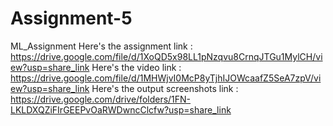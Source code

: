 # Assignment-5
ML_Assignment
Here's the assignment link : https://drive.google.com/file/d/1XoQD5x98LL1pNzqvu8CrnqJTGu1MylCH/view?usp=share_link
Here's the video link : https://drive.google.com/file/d/1MHWjvI0McP8yTjhIJOWcaafZ5SeA7zpV/view?usp=share_link
Here's the output screenshots link : https://drive.google.com/drive/folders/1FN-LKLDXQZiFIrGEEPvOaRWDwncClcfw?usp=share_link
